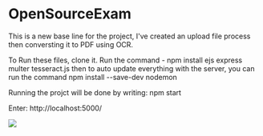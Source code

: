 # OpenSourceExam
This is a new base line for the project, I've created an upload file process then conversting it to PDF using OCR.


To Run these files, clone it.
Run the command - npm install ejs express multer tesseract.js
then to auto update everything with the server, you can run the command
npm install --save-dev nodemon


Running the projct will be done by writing:
npm start

Enter: http://localhost:5000/


![](Project.gif)
